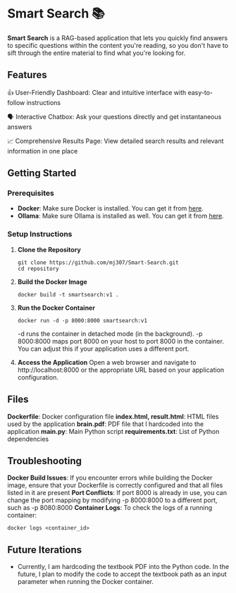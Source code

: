 # Smart Search 📚

**Smart Search** is a RAG-based application that lets you quickly find answers to specific questions within the content you're reading, so you don't have to sift through the entire material to find what you're looking for.

## Features
👍 User-Friendly Dashboard: Clear and intuitive interface with easy-to-follow instructions

🗣️ Interactive Chatbox: Ask your questions directly and get instantaneous answers

📈 Comprehensive Results Page: View detailed search results and relevant information in one place

## Getting Started ##

### Prerequisites

- **Docker**: Make sure Docker is installed. You can get it from [here](https://docs.docker.com/get-docker/).
- **Ollama**: Make sure Ollama is installed as well. You can get it from [here](https://ollama.com/download).


### Setup Instructions

1. **Clone the Repository**
   ```shell
   git clone https://github.com/mj307/Smart-Search.git
   cd repository
   ```
2. **Build the Docker Image**
   ```shell
   docker build -t smartsearch:v1 .
   ```
3. **Run the Docker Container**
   ```shell
   docker run -d -p 8000:8000 smartsearch:v1
   ```
    -d runs the container in detached mode (in the background).
   -p 8000:8000 maps port 8000 on your host to port 8000 in the container. You can adjust this if your application uses a different port.


5. **Access the Application**
Open a web browser and navigate to http://localhost:8000 or the appropriate URL based on your application configuration.

## Files
**Dockerfile**: Docker configuration file
**index.html, result.html**: HTML files used by the application
**brain.pdf**: PDF file that I hardcoded into the application
**main.py**: Main Python script
**requirements.txt**: List of Python dependencies


## Troubleshooting
**Docker Build Issues**: If you encounter errors while building the Docker image, ensure that your Dockerfile is correctly configured and that all files listed in it are present
**Port Conflicts**: If port 8000 is already in use, you can change the port mapping by modifying -p 8000:8000 to a different port, such as -p 8080:8000
**Container Logs**: To check the logs of a running container:
```shell
docker logs <container_id>
```

## Future Iterations
- Currently, I am hardcoding the textbook PDF into the Python code. In the future, I plan to modify the code to accept the textbook path as an input parameter when running the Docker container.
